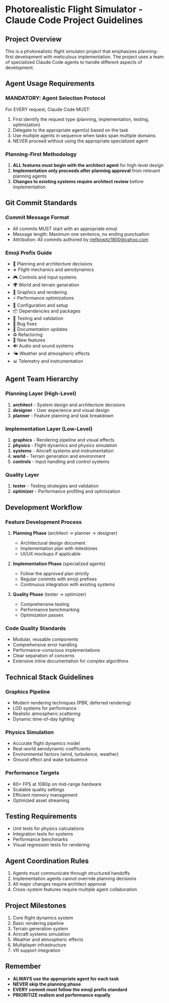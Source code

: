 # Photorealistic Flight Simulator - Claude Code Project Guidelines

## Project Overview
This is a photorealistic flight simulator project that emphasizes planning-first development with meticulous implementation. The project uses a team of specialized Claude Code agents to handle different aspects of development.

## Agent Usage Requirements

### MANDATORY: Agent Selection Protocol
For EVERY request, Claude Code MUST:
1. First identify the request type (planning, implementation, testing, optimization)
2. Delegate to the appropriate agent(s) based on the task
3. Use multiple agents in sequence when tasks span multiple domains
4. NEVER proceed without using the appropriate specialized agent

### Planning-First Methodology
1. **ALL features must begin with the architect agent** for high-level design
2. **Implementation only proceeds after planning approval** from relevant planning agents
3. **Changes to existing systems require architect review** before implementation

## Git Commit Standards

### Commit Message Format
- All commits MUST start with an appropriate emoji
- Message length: Maximum one sentence, no ending punctuation
- Attribution: All commits authored by rlefkowitz1800@yahoo.com

### Emoji Prefix Guide
- 🎯 Planning and architecture decisions
- ✈️ Flight mechanics and aerodynamics
- 🎮 Controls and input systems
- 🌍 World and terrain generation
- 🎨 Graphics and rendering
- ⚡ Performance optimizations
- 🔧 Configuration and setup
- 📦 Dependencies and packages
- 🧪 Testing and validation
- 🐛 Bug fixes
- 📝 Documentation updates
- ♻️ Refactoring
- 🚀 New features
- 🔊 Audio and sound systems
- 🌤️ Weather and atmospheric effects
- 📊 Telemetry and instrumentation

## Agent Team Hierarchy

### Planning Layer (High-Level)
1. **architect** - System design and architecture decisions
2. **designer** - User experience and visual design
3. **planner** - Feature planning and task breakdown

### Implementation Layer (Low-Level)
1. **graphics** - Rendering pipeline and visual effects
2. **physics** - Flight dynamics and physics simulation
3. **systems** - Aircraft systems and instrumentation
4. **world** - Terrain generation and environment
5. **controls** - Input handling and control systems

### Quality Layer
1. **tester** - Testing strategies and validation
2. **optimizer** - Performance profiling and optimization

## Development Workflow

### Feature Development Process
1. **Planning Phase** (architect → planner → designer)
   - Architectural design document
   - Implementation plan with milestones
   - UI/UX mockups if applicable

2. **Implementation Phase** (specialized agents)
   - Follow the approved plan strictly
   - Regular commits with emoji prefixes
   - Continuous integration with existing systems

3. **Quality Phase** (tester → optimizer)
   - Comprehensive testing
   - Performance benchmarking
   - Optimization passes

### Code Quality Standards
- Modular, reusable components
- Comprehensive error handling
- Performance-conscious implementations
- Clear separation of concerns
- Extensive inline documentation for complex algorithms

## Technical Stack Guidelines

### Graphics Pipeline
- Modern rendering techniques (PBR, deferred rendering)
- LOD systems for performance
- Realistic atmospheric scattering
- Dynamic time-of-day lighting

### Physics Simulation
- Accurate flight dynamics model
- Real-world aerodynamic coefficients
- Environmental factors (wind, turbulence, weather)
- Ground effect and wake turbulence

### Performance Targets
- 60+ FPS at 1080p on mid-range hardware
- Scalable quality settings
- Efficient memory management
- Optimized asset streaming

## Testing Requirements
- Unit tests for physics calculations
- Integration tests for systems
- Performance benchmarks
- Visual regression tests for rendering

## Agent Coordination Rules
1. Agents must communicate through structured handoffs
2. Implementation agents cannot override planning decisions
3. All major changes require architect approval
4. Cross-system features require multiple agent collaboration

## Project Milestones
1. Core flight dynamics system
2. Basic rendering pipeline
3. Terrain generation system
4. Aircraft systems simulation
5. Weather and atmospheric effects
6. Multiplayer infrastructure
7. VR support integration

## Remember
- **ALWAYS use the appropriate agent for each task**
- **NEVER skip the planning phase**
- **EVERY commit must follow the emoji prefix standard**
- **PRIORITIZE realism and performance equally**